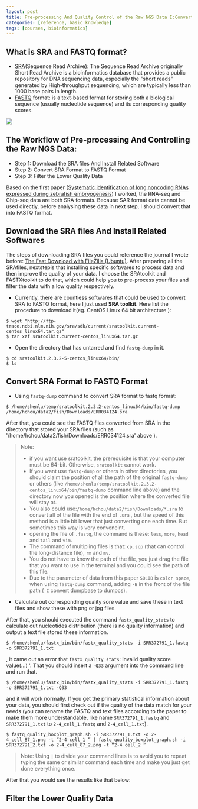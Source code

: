 ```yaml
---
layout: post
title: Pre-processing And Quality Control of the Raw NGS Data I:Convert SRA Format to FASTQ Format
categories: [reference, basic knowledge]
tags: [courses, bioinformatics]
---
```


## What is SRA and FASTQ format?
- [SRA](http://en.wikipedia.org/wiki/Short_Read_Archive)(Sequence Read Archive): The Sequence Read Archive originally Short Read Archive is a
bioinformatics database that provides a public repository for DNA sequencing data, especially the
"short reads" generated by High-throughput sequencing, which are typically less than 1000 base
pairs in length.
- [FASTQ](http://en.wikipedia.org/wiki/Fastq) format: is a text-based format for storing both a biological sequence (usually nucleotide sequence) and its corresponding quality scores.

![](http://4.bp.blogspot.com/-J3t4zTqvPkU/UYX33zWb1NI/AAAAAAAADXk/al-mf09Ysq0/s1600/Screen%2BShot%2B2013-05-04%2Bat%2B11.07.53%2BPM.png)

## The Workflow of Pre-processing And Controlling the Raw NGS Data:  
- Step 1: Download the SRA files And Install Related Software 
- Step 2: Convert SRA Format to FASTQ Format 
- Step 3: Filter the Lower Quality Data 

Based on the first paper ([Systematic identification of long noncoding RNAs expressed during zebrafish embryogenesis](http://www.ncbi.nlm.nih.gov/pmc/articles/PMC3290793/)) I worked, the RNA-seq and Chip-seq data are both SRA formats. Because SAR format data cannot be used directly, before analysing these data in next step, I should
convert that into FASTQ format.

## Download the SRA files And Install Related Softwares 
The steps of downloading SRA files you could reference the journal I wrote before: [The Fast Download with FileZilla (Ubuntu)](http://lushen.github.com/en/2013/05/FileZilla-2013/). After preparing all the SRAfiles, nextstepis that installing specific softwares to process data and then improve the quality of your data. I choose the SRAtoolkit and FASTXtoolkit to do that, which could help you to pre-process your files and filter the data with a low quality respectively.

- Currently, there are countless softwares that could be used to convert SRA to FASTQ format, here I just used **SRA toolkit**.
Here list the procedure to download it(eg. CentOS Linux 64 bit architecture ):  

```
$ wget "http://ftp-trace.ncbi.nlm.nih.gov/sra/sdk/current/sratoolkit.current-centos_linux64.tar.gz"  
$ tar xzf sratoolkit.current-centos_linux64.tar.gz  
```
- Open the directory that has untarred and find ```fastq-dump``` in it.  

```
$ cd sratoolkit.2.3.2-5-centos_linux64/bin/  
$ ls  
```

## Convert SRA Format to FASTQ Format  

- Using ```fastq-dump``` command to convert SRA format to fastq format:
```
$ /home/shenlu/temp/sratoolkit.2.3.2-centos_linux64/bin/fastq-dump /home/hchou/data2/fish/Downloads/ERR034124.sra
```
After that, you could see the FASTQ files converted from SRA in the directory that stored your
SRA files (such as '/home/hchou/data2/fish/Downloads/ERR034124.sra' above ).  

> Note:  
> * if you want use sratoolkit, the prerequisite is that your computer must be 64-bit. Otherwise, `sratoolkit` cannot work.  
> * If you want use `fastq-dump` or others in other directories, you should claim the position of all the path of the original `fastq-dump` or others (like `/home/shenlu/temp/sratoolkit.2.3.2-centos_linux64/bin/fastq-dump` command line above) and the directory now you opened is the position where the converted file will stay at.  
> * You also could use:`/home/hchou/data2/fish/Downloads/*.sra` to convert all of the file with the end of `.sra` , but the speed of this method is a little bit lower that just converting one each time. But sometimes this way is very conveneint.  
> * opening the file of `.fastq`, the command is these: `less`, `more`, `head` and `tail` and `vim`.  
> * The command of multipling files is that: `cp`, `scp` (that can control the long-distance file), `rm` and `mv`.  
> * You do not have to know the path of the file, you just drag the file that you want to use in the terminal and you could see the path of this file.  
> * Due to the parameter of data from this paper `SOLID` is `color space`, when using `fastq-dump` command, adding `-B` in the front of the file path (`-C` convert dumpbase to dumpcs).  

- Calculate out corresponding quality sore value and save these in text files and show these with png or jpg files

After that, you should executed the command ```fastx_quality_stats``` to calculate out nucleotides
distribution (there is no quailty information) and output a text file stored these information.  

```  
$ /home/shenlu/fastx_bin/bin/fastx_quality_stats -i SRR372791_1.fastq -o SRR372791_1.txt  
```  

, it came out an error that ```fastx_quality_stats```: Invalid quality score value(...) '. That you should
insert a ```-Q33``` argument into the command line and run that.   

```   
$ /home/shenlu/fastx_bin/bin/fastx_quality_stats -i SRR372791_1.fastq -o SRR372791_1.txt -Q33  
```  
and it will work normally. If you get the primary statistical information about your data, you should first check out if the quality of the data match for your needs (you can rename the FASTQ and text files according to the paper to make them more understandable, like name ```SRR372791_1.fastq``` and ```SRR372791_1.txt``` to
```2-4_cell_1.fastq``` and ```2-4_cell_1.txt```).   

```   
$ fastq_quality_boxplot_graph.sh -i SRR372791_1.txt -o 2-4_cell_87_1.png -t “2-4 cell_1 ” | fastq_quality_boxplot_graph.sh -i SRR372791_2.txt -o 2-4_cell_87_2.png -t “2-4 cell_2 ”   
```   

> Note: Using `|` to divide your command lines is to avoid you to repeat typing the same or similar
command each time and make you just get done everything once.

After that you would see the results like that below:


## Filter the Lower Quality Data

